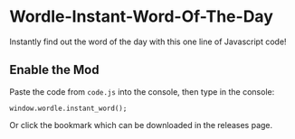 # Wordle-Instant-Word-Of-The-Day
Instantly find out the word of the day with this one line of Javascript code!

## Enable the Mod
Paste the code from `code.js` into the console, then type in the console:
```
window.wordle.instant_word();
```
Or click the bookmark which can be downloaded in the releases page.

